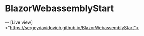 # BlazorWebassemblyStart
--
[Live view]<"https://sergeydavidovich.github.io/BlazorWebassemblyStart">

